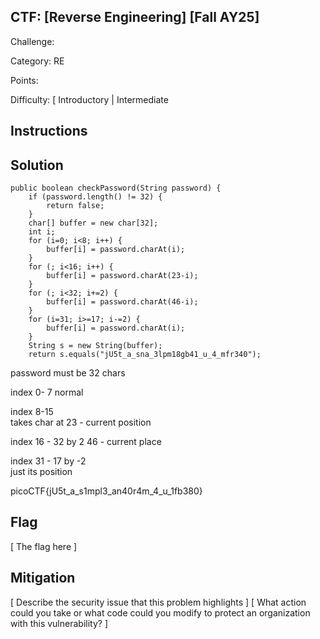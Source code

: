 ## CTF: [Reverse Engineering] [Fall AY25]
Challenge: 

Category:   RE

Points:

Difficulty: [ Introductory | Intermediate

## Instructions


## Solution

    public boolean checkPassword(String password) {
        if (password.length() != 32) {
            return false;
        }
        char[] buffer = new char[32];
        int i;
        for (i=0; i<8; i++) {
            buffer[i] = password.charAt(i);
        }
        for (; i<16; i++) {
            buffer[i] = password.charAt(23-i);
        }
        for (; i<32; i+=2) {
            buffer[i] = password.charAt(46-i);
        }
        for (i=31; i>=17; i-=2) {
            buffer[i] = password.charAt(i);
        }
        String s = new String(buffer);
        return s.equals("jU5t_a_sna_3lpm18gb41_u_4_mfr340");

password must be 32 chars  

index 0- 7 
normal 

index 8-15  
takes char at 23 - current position

index 16 - 32  by 2 
46 - current place  

index 31 - 17 by -2  
just its position 

picoCTF{jU5t_a_s1mpl3_an40r4m_4_u_1fb380}

## Flag

[ The flag here ]

## Mitigation

[ Describe the security issue that this problem highlights ]
[ What action could you take or what code could you modify to protect an organization with this vulnerability? ]
